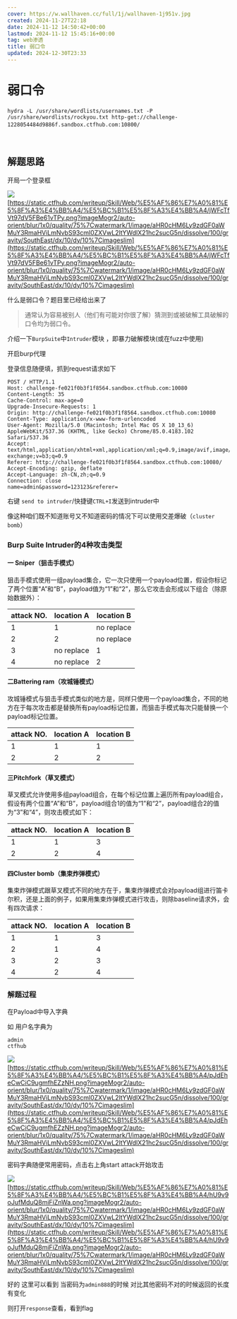 ```yaml
---
cover: https://w.wallhaven.cc/full/1j/wallhaven-1j951v.jpg
created: 2024-11-27T22:18
date: 2024-11-12 14:50:42+00:00
lastmod: 2024-11-12 15:45:16+00:00
tag: web渗透
title: 弱口令
updated: 2024-12-30T23:33
---
```




# 弱口令

​`hydra -L /usr/share/wordlists/usernames.txt -P /usr/share/wordlists/rockyou.txt http-get://challenge-1228054484d9886f.sandbox.ctfhub.com:10800/`​

‍

## 解题思路

开局一个登录框

​![](https://static.ctfhub.com/writeup/Skill/Web/密码口令/弱口令/jWFcTfVt97dV5FBe61vTPy.png?imageMogr2/auto-orient/blur/1x0/quality/75%7Cwatermark/1/image/aHR0cHM6Ly9zdGF0aWMuY3RmaHViLmNvbS93cml0ZXVwL2ltYWdlX21hc2sucG5n/dissolve/100/gravity/SouthEast/dx/10/dy/10%7Cimageslim)[https://static.ctfhub.com/writeup/Skill/Web/%E5%AF%86%E7%A0%81%E5%8F%A3%E4%BB%A4/%E5%BC%B1%E5%8F%A3%E4%BB%A4/jWFcTfVt97dV5FBe61vTPy.png?imageMogr2/auto-orient/blur/1x0/quality/75%7Cwatermark/1/image/aHR0cHM6Ly9zdGF0aWMuY3RmaHViLmNvbS93cml0ZXVwL2ltYWdlX21hc2sucG5n/dissolve/100/gravity/SouthEast/dx/10/dy/10%7Cimageslim](https://static.ctfhub.com/writeup/Skill/Web/%E5%AF%86%E7%A0%81%E5%8F%A3%E4%BB%A4/%E5%BC%B1%E5%8F%A3%E4%BB%A4/jWFcTfVt97dV5FBe61vTPy.png?imageMogr2/auto-orient/blur/1x0/quality/75%7Cwatermark/1/image/aHR0cHM6Ly9zdGF0aWMuY3RmaHViLmNvbS93cml0ZXVwL2ltYWdlX21hc2sucG5n/dissolve/100/gravity/SouthEast/dx/10/dy/10%7Cimageslim)

什么是弱口令？题目里已经给出来了

> 通常认为容易被别人（他们有可能对你很了解）猜测到或被破解工具破解的口令均为弱口令。

介绍一下`BurpSuite`​中`Intruder`​模块 ，即暴力破解模块(或在fuzz中使用)

开启burp代理

登录信息随便填，抓到request请求如下

```
POST / HTTP/1.1
Host: challenge-fe021f0b3f1f8564.sandbox.ctfhub.com:10080
Content-Length: 35
Cache-Control: max-age=0
Upgrade-Insecure-Requests: 1
Origin: http://challenge-fe021f0b3f1f8564.sandbox.ctfhub.com:10080
Content-Type: application/x-www-form-urlencoded
User-Agent: Mozilla/5.0 (Macintosh; Intel Mac OS X 10_13_6) AppleWebKit/537.36 (KHTML, like Gecko) Chrome/85.0.4183.102 Safari/537.36
Accept: text/html,application/xhtml+xml,application/xml;q=0.9,image/avif,image/webp,image/apng,*/*;q=0.8,application/signed-exchange;v=b3;q=0.9
Referer: http://challenge-fe021f0b3f1f8564.sandbox.ctfhub.com:10080/
Accept-Encoding: gzip, deflate
Accept-Language: zh-CN,zh;q=0.9
Connection: close
name=admin&password=123123&referer=
```

右键 `send to intruder`​ /快捷键`CTRL+I`​发送到intruder中

像这种咱们既不知道账号又不知道密码的情况下可以使用交差爆破（`cluster bomb`​）

### Burp Suite Intruder的4种攻击类型

#### **一 Sniper（狙击手模式）**

狙击手模式使用一组payload集合，它一次只使用一个payload位置，假设你标记了两个位置“A”和“B”，payload值为“1”和“2”，那么它攻击会形成以下组合（除原始数据外）：

|attack NO.|location A|location B|
| ------------| ------------| ------------|
|1|1|no replace|
|2|2|no replace|
|3|no replace|1|
|4|no replace|2|

#### **二Battering ram（攻城锤模式）**

攻城锤模式与狙击手模式类似的地方是，同样只使用一个payload集合，不同的地方在于每次攻击都是替换所有payload标记位置，而狙击手模式每次只能替换一个payload标记位置。

|attack NO.|location A|location B|
| ------------| ------------| ------------|
|1|1|1|
|2|2|2|

#### **三Pitchfork（草叉模式）**

草叉模式允许使用多组payload组合，在每个标记位置上遍历所有payload组合，假设有两个位置“A”和“B”，payload组合1的值为“1”和“2”，payload组合2的值为“3”和“4”，则攻击模式如下：

|attack NO.|location A|location B|
| ------------| ------------| ------------|
|1|1|3|
|2|2|4|

#### **四Cluster bomb（集束炸弹模式）**

集束炸弹模式跟草叉模式不同的地方在于，集束炸弹模式会对payload组进行笛卡尔积，还是上面的例子，如果用集束炸弹模式进行攻击，则除baseline请求外，会有四次请求：

|attack NO.|location A|location B|
| ------------| ------------| ------------|
|1|1|3|
|2|1|4|
|3|2|3|
|4|2|4|

### 解题过程

在Payload中导入字典

如 用户名字典为

```plain
admin
ctfhub
```

​![](https://static.ctfhub.com/writeup/Skill/Web/密码口令/弱口令/pJdEheCwCiC9ugmfhEZzNH.png?imageMogr2/auto-orient/blur/1x0/quality/75%7Cwatermark/1/image/aHR0cHM6Ly9zdGF0aWMuY3RmaHViLmNvbS93cml0ZXVwL2ltYWdlX21hc2sucG5n/dissolve/100/gravity/SouthEast/dx/10/dy/10%7Cimageslim)[https://static.ctfhub.com/writeup/Skill/Web/%E5%AF%86%E7%A0%81%E5%8F%A3%E4%BB%A4/%E5%BC%B1%E5%8F%A3%E4%BB%A4/pJdEheCwCiC9ugmfhEZzNH.png?imageMogr2/auto-orient/blur/1x0/quality/75%7Cwatermark/1/image/aHR0cHM6Ly9zdGF0aWMuY3RmaHViLmNvbS93cml0ZXVwL2ltYWdlX21hc2sucG5n/dissolve/100/gravity/SouthEast/dx/10/dy/10%7Cimageslim](https://static.ctfhub.com/writeup/Skill/Web/%E5%AF%86%E7%A0%81%E5%8F%A3%E4%BB%A4/%E5%BC%B1%E5%8F%A3%E4%BB%A4/pJdEheCwCiC9ugmfhEZzNH.png?imageMogr2/auto-orient/blur/1x0/quality/75%7Cwatermark/1/image/aHR0cHM6Ly9zdGF0aWMuY3RmaHViLmNvbS93cml0ZXVwL2ltYWdlX21hc2sucG5n/dissolve/100/gravity/SouthEast/dx/10/dy/10%7Cimageslim)

密码字典随便常用密码，点击右上角start attack开始攻击

​![](https://static.ctfhub.com/writeup/Skill/Web/密码口令/弱口令/hU9v9oJufMduQ8miFiZnWa.png?imageMogr2/auto-orient/blur/1x0/quality/75%7Cwatermark/1/image/aHR0cHM6Ly9zdGF0aWMuY3RmaHViLmNvbS93cml0ZXVwL2ltYWdlX21hc2sucG5n/dissolve/100/gravity/SouthEast/dx/10/dy/10%7Cimageslim)[https://static.ctfhub.com/writeup/Skill/Web/%E5%AF%86%E7%A0%81%E5%8F%A3%E4%BB%A4/%E5%BC%B1%E5%8F%A3%E4%BB%A4/hU9v9oJufMduQ8miFiZnWa.png?imageMogr2/auto-orient/blur/1x0/quality/75%7Cwatermark/1/image/aHR0cHM6Ly9zdGF0aWMuY3RmaHViLmNvbS93cml0ZXVwL2ltYWdlX21hc2sucG5n/dissolve/100/gravity/SouthEast/dx/10/dy/10%7Cimageslim](https://static.ctfhub.com/writeup/Skill/Web/%E5%AF%86%E7%A0%81%E5%8F%A3%E4%BB%A4/%E5%BC%B1%E5%8F%A3%E4%BB%A4/hU9v9oJufMduQ8miFiZnWa.png?imageMogr2/auto-orient/blur/1x0/quality/75%7Cwatermark/1/image/aHR0cHM6Ly9zdGF0aWMuY3RmaHViLmNvbS93cml0ZXVwL2ltYWdlX21hc2sucG5n/dissolve/100/gravity/SouthEast/dx/10/dy/10%7Cimageslim)

好的 这里可以看到 当密码为`admin888`​的时候 对比其他密码不对的时候返回的长度有变化

则打开`response`​查看，看到flag

